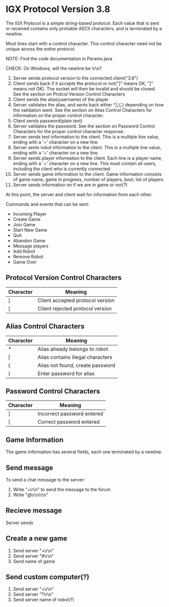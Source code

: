 # IGX Protocol Version 3.8

The IGX Protocol is a simple string-based protocol.  Each value that is sent 
or received contains only printable ASCII characters, and is terminated by a 
newline.

Most lines start with a control character.  This control character need not 
be unique across the entire protocol.

NOTE: Find the code documentation in Params.java

CHECK: On Windows, will the newline be \r\n?
 
1. Server sends protocol version to the connected client("3.8")
2. Client sends back if it accepts the protocol or not("]" means OK, 
 "[" means not OK).  The socket will then be invalid and should be closed. 
 See the section on Protcol Version Control Characters
3. Client sends the alias(username) of the player
4. Server validates the alias, and sents back either \*,\|,{,} depending 
 on how the validation went.  See the section on Alias Control Characters for 
 information on the proper control character.
5. Client sends password(plain text)
6. Server validates the password.  See the section on Password Control 
 Characters for the proper control character response.
7. Server sends text information to the client.  This is a multiple line
 value, ending with a '~' character on a new line.
8. Server sents robot information to the client.  This is a multiple line 
 value, ending with a '~' character on a new line.
9. Server sends player information to the client.  Each line is a player name, 
 ending with a '~' character on a new line.  This must contain all users, 
 including the client who is currently connected
10. Server sends game information to the client.  Game information consists of 
 game name, game in progress, number of players, bool, list of players
11. Server sends information on if we are in game or not(?)

At this point, the server and client wait for information from each other.

Commands and events that can be sent:
* Incoming Player
* Create Game
* Join Game
* Start New Game
* Quit
* Abandon Game
* Message players
* Add Robot
* Remove Robot
* Game Over


## Protocol Version Control Characters
|Character|Meaning|
|---------|-------|
|]|Client accepted protocol version|
|[|Client rejected protocol version|

## Alias Control Characters
|Character|Meaning|
|---------|-------|
|\*|Alias already belongs to robot|
|\||Alias contains illegal characters|
|{|Alias not found, create password|
|}|Enter password for alias|

## Password Control Characters
|Character|Meaning|
|---------|-------|
|]|Incorrect password entered|
|[|Correct password entered|

## Game Information

The game information has several fields, each one terminated by a newline.  

## Send message

To send a chat message to the server:
1. Write "+\r\n" to send the message to the forum
2. Write "@\r\n<message>\r\n"

## Recieve message

Server sends 

## Create a new game

1. Send server "+\r\n"
2. Send server "#\r\n"
3. Send name of game

## Send custom computer(?)

1. Send server "+\r\n"
2. Send server "?\r\n"
3. Send server name of robot(?)

